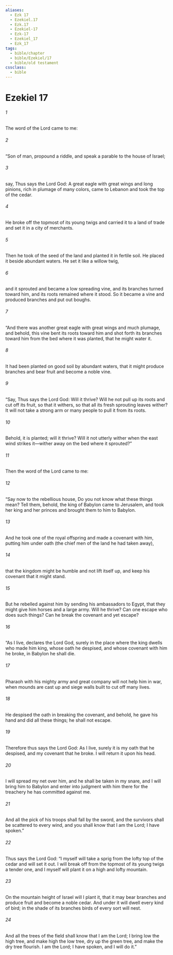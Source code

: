 ```yaml
---
aliases:
  - Ezk 17
  - Ezekiel.17
  - Ezk.17
  - Ezekiel-17
  - Ezk-17
  - Ezekiel_17
  - Ezk_17
tags:
  - bible/chapter
  - bible/Ezekiel/17
  - bible/old testament
cssclass:
  - bible
---
```


# Ezekiel 17

###### 1
The word of the Lord came to me:
###### 2
“Son of man, propound a riddle, and speak a parable to the house of Israel;
###### 3
say, Thus says the Lord God: A great eagle with great wings and long pinions, rich in plumage of many colors, came to Lebanon and took the top of the cedar.
###### 4
He broke off the topmost of its young twigs and carried it to a land of trade and set it in a city of merchants.
###### 5
Then he took of the seed of the land and planted it in fertile soil. He placed it beside abundant waters. He set it like a willow twig,
###### 6
and it sprouted and became a low spreading vine, and its branches turned toward him, and its roots remained where it stood. So it became a vine and produced branches and put out boughs.
###### 7
“And there was another great eagle with great wings and much plumage, and behold, this vine bent its roots toward him and shot forth its branches toward him from the bed where it was planted, that he might water it.
###### 8
It had been planted on good soil by abundant waters, that it might produce branches and bear fruit and become a noble vine.
###### 9
“Say, Thus says the Lord God: Will it thrive? Will he not pull up its roots and cut off its fruit, so that it withers, so that all its fresh sprouting leaves wither? It will not take a strong arm or many people to pull it from its roots.
###### 10
Behold, it is planted; will it thrive? Will it not utterly wither when the east wind strikes it—wither away on the bed where it sprouted?”
###### 11
Then the word of the Lord came to me:
###### 12
“Say now to the rebellious house, Do you not know what these things mean? Tell them, behold, the king of Babylon came to Jerusalem, and took her king and her princes and brought them to him to Babylon.
###### 13
And he took one of the royal offspring and made a covenant with him, putting him under oath (the chief men of the land he had taken away),
###### 14
that the kingdom might be humble and not lift itself up, and keep his covenant that it might stand.
###### 15
But he rebelled against him by sending his ambassadors to Egypt, that they might give him horses and a large army. Will he thrive? Can one escape who does such things? Can he break the covenant and yet escape?
###### 16
“As I live, declares the Lord God, surely in the place where the king dwells who made him king, whose oath he despised, and whose covenant with him he broke, in Babylon he shall die.
###### 17
Pharaoh with his mighty army and great company will not help him in war, when mounds are cast up and siege walls built to cut off many lives.
###### 18
He despised the oath in breaking the covenant, and behold, he gave his hand and did all these things; he shall not escape.
###### 19
Therefore thus says the Lord God: As I live, surely it is my oath that he despised, and my covenant that he broke. I will return it upon his head.
###### 20
I will spread my net over him, and he shall be taken in my snare, and I will bring him to Babylon and enter into judgment with him there for the treachery he has committed against me.
###### 21
And all the pick of his troops shall fall by the sword, and the survivors shall be scattered to every wind, and you shall know that I am the Lord; I have spoken.”
###### 22
Thus says the Lord God: “I myself will take a sprig from the lofty top of the cedar and will set it out. I will break off from the topmost of its young twigs a tender one, and I myself will plant it on a high and lofty mountain.
###### 23
On the mountain height of Israel will I plant it, that it may bear branches and produce fruit and become a noble cedar. And under it will dwell every kind of bird; in the shade of its branches birds of every sort will nest.
###### 24
And all the trees of the field shall know that I am the Lord; I bring low the high tree, and make high the low tree, dry up the green tree, and make the dry tree flourish. I am the Lord; I have spoken, and I will do it.”



